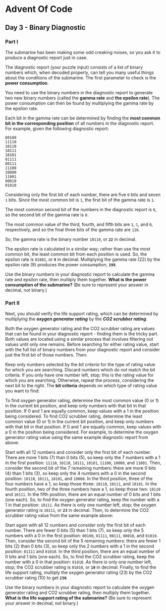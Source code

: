 # Advent Of Code
## Day 3 - Binary Diagnostic
### Part I
The submarine has been making some odd creaking noises, so you ask it to produce a diagnostic report just in case.

The diagnostic report (your puzzle input) consists of a list of binary numbers which, when decoded properly, can tell you many useful things about the conditions of the submarine. The first parameter to check is the **power consumption**.

You need to use the binary numbers in the diagnostic report to generate two new binary numbers (called the **gamma rate** and **the epsilon rate**). The power consumption can then be found by multiplying the gamma rate by the epsilon rate.

Each bit in the gamma rate can be determined by finding the **most common bit in the corresponding position** of all numbers in the diagnostic report. For example, given the following diagnostic report:
```
00100
11110
10110
10111
10101
01111
00111
11100
10000
11001
00010
01010
```
Considering only the first bit of each number, there are five ```0``` bits and seven ```1``` bits. Since the most common bit is ```1```, the first bit of the gamma rate is ```1```.

The most common second bit of the numbers in the diagnostic report is ```0```, so the second bit of the gamma rate is ```0```.

The most common value of the third, fourth, and fifth bits are ```1```, ```1```, and ```0```, respectively, and so the final three bits of the gamma rate are ```110```.

So, the gamma rate is the binary number ```10110```, or **```22```** in decimal.

The epsilon rate is calculated in a similar way; rather than use the most common bit, the least common bit from each position is used. So, the epsilon rate is ```01001```, or **```9```** in decimal. Multiplying the gamma rate (22) by the epsilon rate (9) produces the power consumption, **```198```**.

Use the binary numbers in your diagnostic report to calculate the gamma rate and epsilon rate, then multiply them together. **What is the power consumption of the submarine?** (Be sure to represent your answer in decimal, not binary.)

### Part II

Next, you should verify the life support rating, which can be determined by multiplying the ***oxygen generator rating*** by the ***CO2 scrubber rating***.

Both the oxygen generator rating and the CO2 scrubber rating are values that can be found in your diagnostic report - finding them is the tricky part. Both values are located using a similar process that involves filtering out values until only one remains. Before searching for either rating value, start with the full list of binary numbers from your diagnostic report and consider just the first bit of those numbers. Then:

Keep only numbers selected by the *bit criteria* for the type of rating value for which you are searching. Discard numbers which do not match the bit criteria.
If you only have one number left, stop; this is the rating value for which you are searching.
Otherwise, repeat the process, considering the next bit to the right.
The **bit criteria** depends on which type of rating value you want to find:

To find oxygen generator rating, determine the most common value (0 or 1) in the current bit position, and keep only numbers with that bit in that position. If 0 and 1 are equally common, keep values with a 1 in the position being considered.
To find CO2 scrubber rating, determine the least common value (0 or 1) in the current bit position, and keep only numbers with that bit in that position. If 0 and 1 are equally common, keep values with a 0 in the position being considered.
For example, to determine the oxygen generator rating value using the same example diagnostic report from above:

Start with all 12 numbers and consider only the first bit of each number. There are more 1 bits (7) than 0 bits (5), so keep only the 7 numbers with a 1 in the first position: ```11110```, ```10110```, ```10111```, ```10101```, ```11100```, ```10000```, and ```11001```.
Then, consider the second bit of the 7 remaining numbers: there are more 0 bits (4) than 1 bits (3), so keep only the 4 numbers with a 0 in the second position: ```10110```, ```10111```, ```10101```, and ```10000```.
In the third position, three of the four numbers have a 1, so keep those three: ```10110```, ```10111```, and ```10101```.
In the fourth position, two of the three numbers have a 1, so keep those two: ```10110``` and ```10111```.
In the fifth position, there are an equal number of 0 bits and 1 bits (one each). So, to find the oxygen generator rating, keep the number with a 1 in that position: ```10111```.
As there is only one number left, stop; the oxygen generator rating is ```10111```, or **```23```** in decimal.
Then, to determine the CO2 scrubber rating value from the same example above:

Start again with all 12 numbers and consider only the first bit of each number. There are fewer 0 bits (5) than 1 bits (7), so keep only the 5 numbers with a 0 in the first position: ```00100```, ```01111```, ```00111```, ```00010```, and ```01010```.
Then, consider the second bit of the 5 remaining numbers: there are fewer 1 bits (2) than 0 bits (3), so keep only the 2 numbers with a 1 in the second position: ```01111``` and ```01010```.
In the third position, there are an equal number of 0 bits and 1 bits (one each). So, to find the CO2 scrubber rating, keep the number with a 0 in that position: ```01010```.
As there is only one number left, stop; the CO2 scrubber rating is ```01010```, or **```10```** in decimal.
Finally, to find the life support rating, multiply the oxygen generator rating (23) by the CO2 scrubber rating (10) to get **```230```**.

Use the binary numbers in your diagnostic report to calculate the oxygen generator rating and CO2 scrubber rating, then multiply them together. **What is the life support rating of the submarine?** (Be sure to represent your answer in decimal, not binary.)

